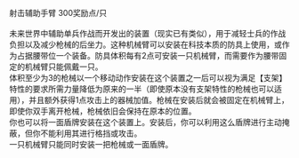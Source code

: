 <title>射击辅助手臂</title>
<meta name="GENERATOR" content="WinCHM">
<meta http-equiv="Content-Type" content="text/html; charset=gb2312">
<br>射击辅助手臂 300奖励点/只
<br>
<br>    未来世界中辅助单兵作战而开发出的装置（现实已有类似），用于减轻士兵的作战负担以及减少枪械的后坐力。这种机械臂可以安装在科技本质的防具上使用，或作为占据腰带位一个装备。防具体积每有2点可安装一只机械臂，而需要作为腰带固定的机械臂只能佩戴一只。
<br>    体积至少为3的枪械以一个移动动作安装在这个装置之一后可以视为满足【支架】特性的要求所需力量降低为原来的一半（即使原本没有支架特性的枪械也可以适用），并且额外获得1点攻击上的器械加值。枪械在安装后就会被固定在机械臂上，即使你双手离开枪械，枪械依旧会保持在原本的位置。
<br>    你也可以将一面盾牌安装在这个装置上。安装后，你可以利用这么盾牌进行主动掩蔽，但你不能利用其进行格挡或攻击。
<br>    一只机械臂只能同时安装一把枪械或一面盾牌。